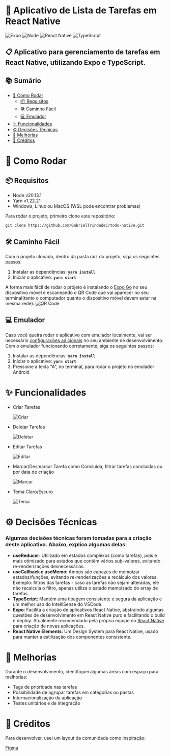 # 📝 Aplicativo de Lista de Tarefas em React Native

![Expo](https://img.shields.io/badge/Expo-000020?style=for-the-badge&logo=expo&logoColor=white)
![Node](https://img.shields.io/badge/Node.js-339933?style=for-the-badge&logo=nodedotjs&logoColor=white)
![React Native](https://img.shields.io/badge/React%20Native-20232A?style=for-the-badge&logo=react&logoColor=61DAFB)
![TypeScript](https://img.shields.io/badge/TypeScript-007ACC?style=for-the-badge&logo=typescript&logoColor=white)

## 📋 Aplicativo para gerenciamento de tarefas em React Native, utilizando Expo e TypeScript.

## 📚 Sumário
- [🚀 Como Rodar](#-como-rodar)
  - [📦 Requisitos](#-requisitos)
  - [🛠️ Caminho Fácil](#%EF%B8%8F-caminho-fácil)
  - [💻 Emulador](#-emulador)
- [✨ Funcionalidades](#-funcionalidades)
- [⚙️ Decisões Técnicas](#%EF%B8%8F-decisões-técnicas)
- [🚧 Melhorias](#-melhorias)
- [👏 Créditos](#-créditos)

# 🚀 Como Rodar

## 📦 Requisitos
- Node v20.13.1
- Yarn v1.22.21
- Windows, Linux ou MacOS (WSL pode encontrar problemas)

Para rodar o projeto, primeiro clone este repositório:

`
git clone https://github.com/GabrielTrindadeC/todo-native.git
`


## 🛠️ Caminho Fácil
Com o projeto clonado, dentro da pasta raiz do projeto, siga os seguintes passos:

1. Instalar as dependências: **`yarn install`**
2. Iniciar o aplicativo: **`yarn start`**

A forma mais fácil de rodar o projeto é instalando o [Expo Go](https://docs.expo.dev/get-started/set-up-your-environment/) no seu dispositivo móvel e escaneando o QR Code que vai aparecer no seu terminal(tanto o computador quanto o dispositivo móvel devem estar na mesma rede):
![QR Code](https://github.com/GabrielTrindadeC/todo-native/assets/76929097/8ea25491-277e-41f2-b4d0-681026102ca1)

## 💻 Emulador
Caso você queira rodar o aplicativo com emulador localmente, vai ser necessário [configurações adicionais](https://docs.expo.dev/guides/local-app-development) no seu ambiente de desenvolvimento. Com o emulador funcionando corretamente, siga os seguintes passos:

1. Instalar as dependências: **`yarn install`**
2. Iniciar o aplicativo: **`yarn start`**
3. Pressione a tecla "A", no terminal, para rodar o projeto no emulador Android

# ✨ Funcionalidades
- Criar Tarefas
  
  ![Criar](https://github.com/GabrielTrindadeC/todo-native/assets/76929097/18d1e815-3601-489e-8c65-c7aa59b9ba8f)
  
- Deletar Tarefas
  
  ![Deletar](https://github.com/GabrielTrindadeC/todo-native/assets/76929097/664a6abd-cda2-42c8-a426-ce6ac959d961)
  
- Editar Tarefas
  
  ![Editar](https://github.com/GabrielTrindadeC/todo-native/assets/76929097/7dfabe05-d465-4766-867a-6c8dd835f710)
  
- Marcar/Desmarcar Tarefa como Concluída, filtrar tarefas concluídas ou por data de criação
  
  ![Marcar](https://github.com/GabrielTrindadeC/todo-native/assets/76929097/01171534-6b41-45f2-b3bc-411f723ae706)
  
- Tema Claro/Escuro
  
  ![Tema](https://github.com/GabrielTrindadeC/todo-native/assets/76929097/01fb05da-a812-494e-b7e8-12bd11dc9835)

# ⚙️ Decisões Técnicas
### Algumas decisões técnicas foram tomadas para a criação deste aplicativo. Abaixo, explico algumas delas:

- **useReducer**: Utilizado em estados complexos (como tarefas), pois é mais otimizado para estados que contêm vários sub-valores, evitando re-renderizações desnecessárias.
- **useCallback e useMemo**: Ambos são capazes de memoizar estados/funções, evitando re-renderizações e recálculo dos valores. Exemplo: filtros das tarefas - caso as tarefas não sejam alteradas, ele não recalcula o filtro, apenas utiliza o estado memoizado do array de tarefas.
- **TypeScript**: Mantém uma tipagem consistente e segura da aplicação e um melhor uso do IntelliSense do VSCode.
- **Expo**: Facilita a criação de aplicativos React Native, abstraindo algumas questões de desenvolvimento em React Native puro e facilitando o build e deploy. Atualmente recomendado pela própria equipe do [React Native](https://reactnative.dev/docs/environment-setup) para criação de novas aplicações.
- **React Native Elements**: Um Design System para React Native, usado para manter a estilização dos componentes consistente.

# 🚧 Melhorias
Durante o desenvolvimento, identifiquei algumas áreas com espaço para melhorias:
- Tags de prioridade nas tarefas
- Possibilidade de agrupar tarefas em categorias ou pastas
- Internacionalização da aplicação
- Testes unitários e de integração

# 👏 Créditos
Para desenvolver, usei um layout da comunidade como inspiração:

[Figma](https://www.figma.com/design/zJhhs1C9ULZaica0sxoZWp/Todyapp---Todo-list-mobile-app-(Community)?node-id=2-34&t=KP8jC5GN8rKdiQ7B-0)
